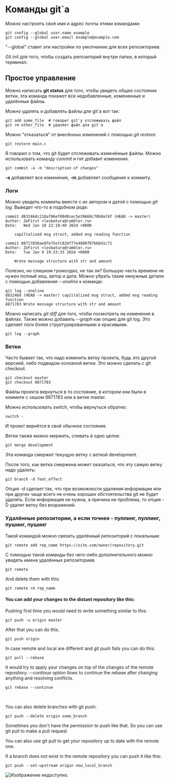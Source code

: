 # Команды git`а

Можно настроить своё имя и адрес почты этими командами:

```
git config --global user.name example
git config --global user.email example@example.com
```
"--global" ставит эти настройки по умолчанию для всех репозиториев.

*Git init* для того, чтобы создать репозиторий внутри папки, в который терминал.

## Простое управление

Можно написать **git status** для того, чтобы увидеть общее состояние ветки, эта команда покажет все недобавленные, измененные и удалённые файлы.

Можно удалять и добавлять файлы для git`а вот так:

```
git add some_file  # говорит git`у отслеживать файл
git rm other_file  # удаляет файл для git`а
```

Можно "отказаться" от внесённых изменений с помощью *git restore*:
```
git restore main.c
```

Я говорил о том, что git будет отслеживать изменённые файлы. Можно использовать команду *commit* и гит добавит изменения.

```
git commit -a -m "description of changes"
```
**-a** добавляет все изменения, **-m** добавляет сообщение к коммиту.

### Логи

Можно увидеть коммиты вместе с их автором и датой с помощью *git log*. Выведет что-то в подобном роде:

```
commit d83246dc218af86ef80d0cec5e39660c70b9a74f (HEAD -> master)
Author: ZeFirst <levbatura@rambler.ru>
Date:   Wed Jan 10 22:18:40 2024 +0800

    capiltalized msg struct, added msg reading function

commit 88717836ae97e75efc82bf77e4808f87bbb41c71
Author: ZeFirst <levbatura@rambler.ru>
Date:   Tue Jan 9 19:23:33 2024 +0800

    Wrote message structure with str and amount
```

Полезно, но слишком громоздко, не так ли?  Большую часть времени не нужен полный хеш, автор и дата. Можно убрать такие ненужные детали с помощью добавления *--oneline* к команде:

```
git log --oneline
d83246d (HEAD -> master) capiltalized msg struct, added msg reading function
8871783 Wrote message structure with str and amount
```

Можно написать *git diff* для того, чтобы посмотреть на изменения в файлах.
Также можно добавить *--graph* как опцию для git log. Это сделает логи более структурированными и красивыми.
```
git log --graph
```

### Ветки

Часто бывает так, что надо изменить ветку проекта, будь это другой версией, либо подвидом основной ветки. Это можно сделать с git checkout.

```
git checkout master
git checkout 8871783
```
Файлы проекта вернуться в то состояние, в котором они были в коммите с хешом 8871783 или в ветке master.

Можно использовать *switch*, чтобы вернуться обратно:

```
switch -
```

И проект вернётся в своё обычное состояние.

Ветки также можно мержить, сливать в одно целое:
```
git merge development
```
Эта команда смержит текущую ветку с веткой development.

После того, как ветка смержена может оказаться, что эту самую ветку надо удалить:
```
git branch -d feat_effect
```
Опция -d сделает так, что при возможности удаления информации или при других чаще всего не очень хороших обстоятельства git не будет удалять. Если информация не нужна, а причина не проблема, то опция -D удалит ветку без возражений.

### Удалённые репозитории, а если точнее - пуллинг, пуллинг, пушинг, пушинг

Такой командой можно связать удалённый репозиторий с локальным:
```
git remote add rep_name https://site.com/owner/repository.git
```

С помощью такой команды без чего-либо дополнительного можно увидеть имена удалённых репозиториев
```
git remote
```

And delete them with this:
```
git remote rm rep_name
```

#### You can add your changes to the distant repository like this:

Pushing first time you would need to write something similar to this:
```
git push -u origin master
```

After that you can do this.
```
git push origin
```

In case remote and local are different and git push fails you can do this:
```
git pull --rebase
```
It would try to apply your changes on top of the changes of the remote repository.
*--continue option* llows to continue the rebase after changing anything and resolving conflicts.
```
git rebase --continue
```
&nbsp;

You can also delete branches with git push:
```
git push --delete origin some_branch
```

Sometimes you don't have the permission to push like that. So you can use git pull to make a pull request

You can also use git pull to get your repository up to date with the remote one.

If a branch does not exist in the remote repository you can push it like this:
```
git push --set-upstream origin new_local_branch
```

![Изображение недоступно.](https://external-content.duckduckgo.com/iu/?u=http%3A%2F%2Fupload.wikimedia.org%2Fwikipedia%2Fcommons%2F6%2F68%2FOrange_tabby_cat_sitting_on_fallen_leaves-Hisashi-01A.jpg&f=1&nofb=1&ipt=9fd845840b7db9aa3eae62da831b8cf246cd1e920bf85077db566771c49c405a&ipo=images)
